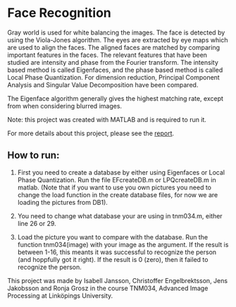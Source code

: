 # Face Recognition

Gray world is used for white balancing the images. The face is detected by using the Viola-Jones algorithm. The eyes are extracted by eye maps which are used to align the faces. The aligned faces are matched by comparing important features in the faces.
The relevant features that have been studied are intensity and phase from the Fourier transform. The
intensity based method is called Eigenfaces, and the phase based method is called Local Phase Quantization.
For dimension reduction, Principal Component Analysis and Singular Value Decomposition
have been compared.

The Eigenface algorithm generally gives the highest matching rate, except from when considering
blurred images.

Note: this project was created with MATLAB and is required to run it.

For more details about this project, please see the [report](https://cdn.rawgit.com/jenja/Face_Recognition/master/Report/Face_Detection.pdf).

## How to run:

1. First you need to create a database by either using Eigenfaces or Local Phase Quantization. Run the file EFcreateDB.m or LPQcreateDB.m in matlab. (Note that if you want to use you own pictures you need to change the load function in the create database files, for now we are loading the pictures from DB1).

2. You need to change what database your are using in tnm034.m, either line 26 or 29.

3. Load the picture you want to compare with the database. Run the function tnm034(image) with your image as the argument. If the result is between 1-16, this meants it was successful to recognize the person (and hoppfully got it right). If the result is 0 (zero), then it failed to recognize the person.

This project was made by Isabell Jansson, Christoffer Engelbrektsson, Jens Jakobsson and Ronja Grosz in the course TNM034, Advanced Image Processing at Linköpings University.
